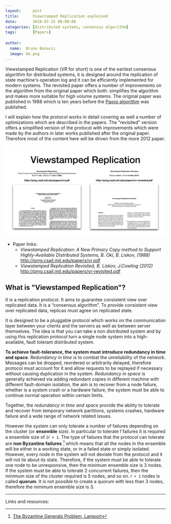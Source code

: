 ```yaml
---
layout:     post
title:      Viewstamped Replication expleined
date:       2018-07-15 00:00:00
categories: [distributed systems, consensus algorithm]
tags:       [Papers]

author:
  name:  Bruno Bonacci
  image: bb.png
---
```


Viewstamped Replication (*VR* for short) is one of the earliest
consensus algorithm for distributed systems, it is designed around the
replication of state machine's operation log and it can be efficiently
implemented for modern systems. The revisited paper offers a number of
improvements on the algorithm from the original paper which both:
simplifies the algorithm and makes more suitable for high volume
systems. The original paper was published in 1988 which is ten years
before the [Paxos
algorithm](https://lamport.azurewebsites.net/pubs/lamport-paxos.pdf)
was published.

I will explain how the protocol works in detail covering as well a
number of optimizations which are described in the papers. The
"revisited" version offers a simplified version of the protocol with
improvements which were made by the authors in later works published
after the original paper. Therefore most of the content here will be
driven from the more 2012 paper.


![viewstamped replication](../images/vr-paper/PWL-ViewstampedReplication.001.png)

  * Paper links:
    - *Viewstamped Replication: A New Primary Copy method to Support Highly-Available Distributed Systems, B. Oki, B. Liskov, (1988)* <br/>
    http://pmg.csail.mit.edu/papers/vr.pdf
    - *Viewstamped Replication Revisited, B. Liskov, J.Cowling (2012)* <br/>
    http://pmg.csail.mit.edu/papers/vr-revisited.pdf

## What is "Viewstamped Replication"?

It is a replication protocol. It aims to guarantee consistent view
over replicated data.  It is a “consensus algorithm”. To provide
consistent view over replicated data, replicas must agree on
replicated state.

It is designed to be a pluggable protocol which works on the
communication layer between your clients and the servers as well as
between server themselves.  The idea is that you can take a non
distributed system and by using this replication protocol turn a
single node system into a high-available, fault tolerant distributed
system.

**To achieve fault-tolerance, the system must introduce redundancy in
time and space**. *Redundancy in time* is to combat the unreliability
of the network. Messages can be dropped, reordered or arbitrarily
delayed, therefore protocol must account for it and allow requests to
be replayed if necessary without causing duplication in the system.
*Redundancy in space* is generally achieved via adding redundant
copies in different machine with different fault-domain isolation,
the aim is to recover from a node failure, whether is a system crash
or a hardware failure, the system must be able to continue normal
operation within certain limits.

Together, the *redundancy in time and space* provide the ability to
tolerate and recover from temporary network partitions, systems
crashes, hardware failure and a wide range of network related issues.

However the system can only tolerate a number of failures depending on
the cluster (or **ensemble** size). In particular to tolerate 𝑓
failures it is required a ensemble size of `2𝑓 + 1`. The type of
failures that the protocol can tolerate are **non Byzantine failures** [^1]
which means that all the nodes in the ensemble will be either in a
working state, or in a failed state or simply isolated. However, every
node in the system will not deviate from the protocol and it will not
lie about its state. Therefore, if the system must be able to tolerate
one node to be unresponsive, then the minimum ensemble size is 3
nodes. If the system must be able to tolerate 2 concurrent failures,
then the minimum size of the cluster required is 5 nodes, and so
on. `𝑓 + 1` nodes is called **quorum**. It is not possible to create a
quorum with less than 3 nodes, therefore the minimum ensemble size is
3.

---

Links and resources:

   [^1]: [The Byzantine Generals Problem, Lamport](https://www.microsoft.com/en-us/research/publication/byzantine-generals-problem/)
